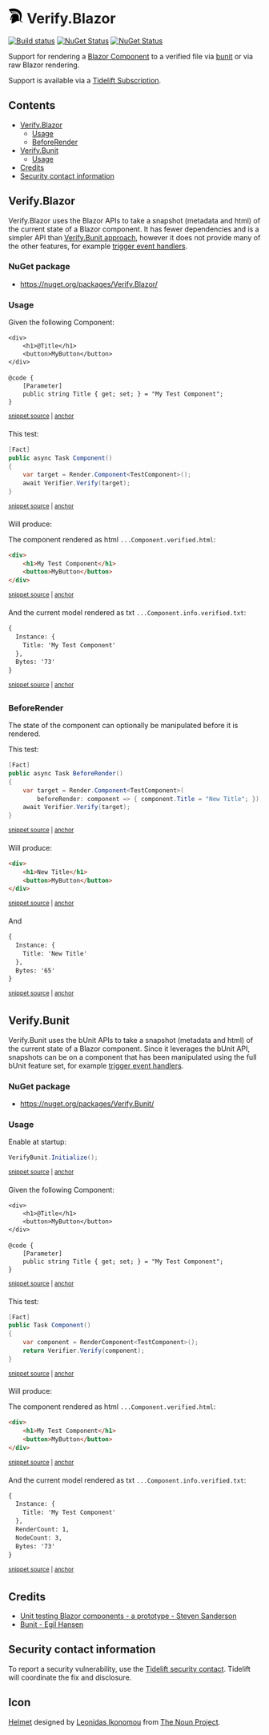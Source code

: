 <!--
GENERATED FILE - DO NOT EDIT
This file was generated by [MarkdownSnippets](https://github.com/SimonCropp/MarkdownSnippets).
Source File: /readme.source.md
To change this file edit the source file and then run MarkdownSnippets.
-->

# <img src="/src/icon.png" height="30px"> Verify.Blazor

[![Build status](https://ci.appveyor.com/api/projects/status/spyere4ubpl1tca8?svg=true)](https://ci.appveyor.com/project/SimonCropp/Verify-Blazor)
[![NuGet Status](https://img.shields.io/nuget/v/Verify.Bunit.svg?label=Verify.Bunit)](https://www.nuget.org/packages/Verify.Bunit/)
[![NuGet Status](https://img.shields.io/nuget/v/Verify.Blazor.svg?label=Verify.Blazor)](https://www.nuget.org/packages/Verify.Blazor/)

Support for rendering a [Blazor Component](https://docs.microsoft.com/en-us/aspnet/core/blazor/#components) to a verified file via [bunit](https://bunit.egilhansen.com) or via raw Blazor rendering.

Support is available via a [Tidelift Subscription](https://tidelift.com/subscription/pkg/nuget-verify?utm_source=nuget-verify&utm_medium=referral&utm_campaign=enterprise).

<!-- toc -->
## Contents

  * [Verify.Blazor](#verifyblazor)
    * [Usage](#usage)
    * [BeforeRender](#beforerender)
  * [Verify.Bunit](#verifybunit)
    * [Usage](#usage-1)
  * [Credits](#credits)
  * [Security contact information](#security-contact-information)<!-- endtoc -->


## Verify.Blazor

Verify.Blazor uses the Blazor APIs to take a snapshot (metadata and html) of the current state of a Blazor component. It has fewer dependencies and is a simpler API than [Verify.Bunit approach](#verifybunit), however it does not provide many of the other features, for example [trigger event handlers](https://bunit.egilhansen.com/docs/interaction/trigger-event-handlers.html).


### NuGet package

 * https://nuget.org/packages/Verify.Blazor/


### Usage

Given the following Component:

<!-- snippet: Verify.Blazor.Tests/TestComponent.razor -->
<a id='snippet-Verify.Blazor.Tests/TestComponent.razor'/></a>
```razor
<div>
    <h1>@Title</h1>
    <button>MyButton</button>
</div>

@code {
    [Parameter]
    public string Title { get; set; } = "My Test Component";
}
```
<sup><a href='/src/Verify.Blazor.Tests/TestComponent.razor#L1-L9' title='File snippet `Verify.Blazor.Tests/TestComponent.razor` was extracted from'>snippet source</a> | <a href='#snippet-Verify.Blazor.Tests/TestComponent.razor' title='Navigate to start of snippet `Verify.Blazor.Tests/TestComponent.razor`'>anchor</a></sup>
<!-- endsnippet -->

This test:

<!-- snippet: BlazorComponentTest -->
<a id='snippet-blazorcomponenttest'/></a>
```cs
[Fact]
public async Task Component()
{
    var target = Render.Component<TestComponent>();
    await Verifier.Verify(target);
}
```
<sup><a href='/src/Verify.Blazor.Tests/Samples.cs#L12-L20' title='File snippet `blazorcomponenttest` was extracted from'>snippet source</a> | <a href='#snippet-blazorcomponenttest' title='Navigate to start of snippet `blazorcomponenttest`'>anchor</a></sup>
<!-- endsnippet -->

Will produce:

The component rendered as html `...Component.verified.html`:

<!-- snippet: Verify.Blazor.Tests/Samples.Component.verified.html -->
<a id='snippet-Verify.Blazor.Tests/Samples.Component.verified.html'/></a>
```html
<div>
    <h1>My Test Component</h1>
    <button>MyButton</button>
</div>
```
<sup><a href='/src/Verify.Blazor.Tests/Samples.Component.verified.html#L1-L4' title='File snippet `Verify.Blazor.Tests/Samples.Component.verified.html` was extracted from'>snippet source</a> | <a href='#snippet-Verify.Blazor.Tests/Samples.Component.verified.html' title='Navigate to start of snippet `Verify.Blazor.Tests/Samples.Component.verified.html`'>anchor</a></sup>
<!-- endsnippet -->

And the current model rendered as txt `...Component.info.verified.txt`:

<!-- snippet: Verify.Blazor.Tests/Samples.Component.info.verified.txt -->
<a id='snippet-Verify.Blazor.Tests/Samples.Component.info.verified.txt'/></a>
```txt
{
  Instance: {
    Title: 'My Test Component'
  },
  Bytes: '73'
}
```
<sup><a href='/src/Verify.Blazor.Tests/Samples.Component.info.verified.txt#L1-L6' title='File snippet `Verify.Blazor.Tests/Samples.Component.info.verified.txt` was extracted from'>snippet source</a> | <a href='#snippet-Verify.Blazor.Tests/Samples.Component.info.verified.txt' title='Navigate to start of snippet `Verify.Blazor.Tests/Samples.Component.info.verified.txt`'>anchor</a></sup>
<!-- endsnippet -->


### BeforeRender

The state of the component can optionally be manipulated before it is rendered.

This test:

<!-- snippet: BeforeRender -->
<a id='snippet-beforerender'/></a>
```cs
[Fact]
public async Task BeforeRender()
{
    var target = Render.Component<TestComponent>(
        beforeRender: component => { component.Title = "New Title"; });
    await Verifier.Verify(target);
}
```
<sup><a href='/src/Verify.Blazor.Tests/Samples.cs#L21-L30' title='File snippet `beforerender` was extracted from'>snippet source</a> | <a href='#snippet-beforerender' title='Navigate to start of snippet `beforerender`'>anchor</a></sup>
<!-- endsnippet -->

Will produce:

<!-- snippet: Verify.Blazor.Tests/Samples.BeforeRender.verified.html -->
<a id='snippet-Verify.Blazor.Tests/Samples.BeforeRender.verified.html'/></a>
```html
<div>
    <h1>New Title</h1>
    <button>MyButton</button>
</div>
```
<sup><a href='/src/Verify.Blazor.Tests/Samples.BeforeRender.verified.html#L1-L4' title='File snippet `Verify.Blazor.Tests/Samples.BeforeRender.verified.html` was extracted from'>snippet source</a> | <a href='#snippet-Verify.Blazor.Tests/Samples.BeforeRender.verified.html' title='Navigate to start of snippet `Verify.Blazor.Tests/Samples.BeforeRender.verified.html`'>anchor</a></sup>
<!-- endsnippet -->

And

<!-- snippet: Verify.Blazor.Tests/Samples.BeforeRender.info.verified.txt -->
<a id='snippet-Verify.Blazor.Tests/Samples.BeforeRender.info.verified.txt'/></a>
```txt
{
  Instance: {
    Title: 'New Title'
  },
  Bytes: '65'
}
```
<sup><a href='/src/Verify.Blazor.Tests/Samples.BeforeRender.info.verified.txt#L1-L6' title='File snippet `Verify.Blazor.Tests/Samples.BeforeRender.info.verified.txt` was extracted from'>snippet source</a> | <a href='#snippet-Verify.Blazor.Tests/Samples.BeforeRender.info.verified.txt' title='Navigate to start of snippet `Verify.Blazor.Tests/Samples.BeforeRender.info.verified.txt`'>anchor</a></sup>
<!-- endsnippet -->


## Verify.Bunit

Verify.Bunit uses the bUnit APIs to take a snapshot (metadata and html) of the current state of a Blazor component. Since it leverages the bUnit API, snapshots can be on a component that has been manipulated using the full bUnit feature set, for example [trigger event handlers](https://bunit.egilhansen.com/docs/interaction/trigger-event-handlers.html).


### NuGet package

 * https://nuget.org/packages/Verify.Bunit/


### Usage

Enable at startup:

<!-- snippet: BunitEnable -->
<a id='snippet-bunitenable'/></a>
```cs
VerifyBunit.Initialize();
```
<sup><a href='/src/Verify.Bunit.Tests/Samples.cs#L16-L18' title='File snippet `bunitenable` was extracted from'>snippet source</a> | <a href='#snippet-bunitenable' title='Navigate to start of snippet `bunitenable`'>anchor</a></sup>
<!-- endsnippet -->

Given the following Component:

<!-- snippet: Verify.Bunit.Tests/TestComponent.razor -->
<a id='snippet-Verify.Bunit.Tests/TestComponent.razor'/></a>
```razor
<div>
    <h1>@Title</h1>
    <button>MyButton</button>
</div>

@code {
    [Parameter]
    public string Title { get; set; } = "My Test Component";
}
```
<sup><a href='/src/Verify.Bunit.Tests/TestComponent.razor#L1-L9' title='File snippet `Verify.Bunit.Tests/TestComponent.razor` was extracted from'>snippet source</a> | <a href='#snippet-Verify.Bunit.Tests/TestComponent.razor' title='Navigate to start of snippet `Verify.Bunit.Tests/TestComponent.razor`'>anchor</a></sup>
<!-- endsnippet -->

This test:

<!-- snippet: BunitComponentTest -->
<a id='snippet-bunitcomponenttest'/></a>
```cs
[Fact]
public Task Component()
{
    var component = RenderComponent<TestComponent>();
    return Verifier.Verify(component);
}
```
<sup><a href='/src/Verify.Bunit.Tests/Samples.cs#L21-L29' title='File snippet `bunitcomponenttest` was extracted from'>snippet source</a> | <a href='#snippet-bunitcomponenttest' title='Navigate to start of snippet `bunitcomponenttest`'>anchor</a></sup>
<!-- endsnippet -->

Will produce:

The component rendered as html `...Component.verified.html`:

<!-- snippet: Verify.Bunit.Tests/Samples.Component.verified.html -->
<a id='snippet-Verify.Bunit.Tests/Samples.Component.verified.html'/></a>
```html
<div>
    <h1>My Test Component</h1>
    <button>MyButton</button>
</div>
```
<sup><a href='/src/Verify.Bunit.Tests/Samples.Component.verified.html#L1-L4' title='File snippet `Verify.Bunit.Tests/Samples.Component.verified.html` was extracted from'>snippet source</a> | <a href='#snippet-Verify.Bunit.Tests/Samples.Component.verified.html' title='Navigate to start of snippet `Verify.Bunit.Tests/Samples.Component.verified.html`'>anchor</a></sup>
<!-- endsnippet -->

And the current model rendered as txt `...Component.info.verified.txt`:

<!-- snippet: Verify.Bunit.Tests/Samples.Component.info.verified.txt -->
<a id='snippet-Verify.Bunit.Tests/Samples.Component.info.verified.txt'/></a>
```txt
{
  Instance: {
    Title: 'My Test Component'
  },
  RenderCount: 1,
  NodeCount: 3,
  Bytes: '73'
}
```
<sup><a href='/src/Verify.Bunit.Tests/Samples.Component.info.verified.txt#L1-L8' title='File snippet `Verify.Bunit.Tests/Samples.Component.info.verified.txt` was extracted from'>snippet source</a> | <a href='#snippet-Verify.Bunit.Tests/Samples.Component.info.verified.txt' title='Navigate to start of snippet `Verify.Bunit.Tests/Samples.Component.info.verified.txt`'>anchor</a></sup>
<!-- endsnippet -->


## Credits

 * [Unit testing Blazor components - a prototype - Steven Sanderson](https://blog.stevensanderson.com/2019/08/29/blazor-unit-testing-prototype/)
 * [Bunit - Egil Hansen](https://bunit.egilhansen.com)


## Security contact information

To report a security vulnerability, use the [Tidelift security contact](https://tidelift.com/security). Tidelift will coordinate the fix and disclosure.


## Icon

[Helmet](https://thenounproject.com/term/helmet/9554/) designed by [Leonidas Ikonomou](https://thenounproject.com/alterego) from [The Noun Project](https://thenounproject.com).
